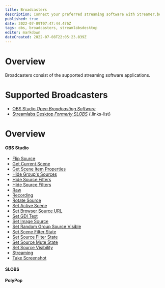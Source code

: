 ```yaml
---
title: Broadcasters
description: Connect your preferred streaming software with Streamer.bot
published: true
date: 2022-07-09T07:47:44.476Z
tags: obs, broadcasters, streamlabsdesktop
editor: markdown
dateCreated: 2022-07-08T22:05:23.839Z
---
```


# Overview

Broadcasters consist of the supported streaming software applications.

# Supported Broadcasters
* [OBS Studio *Open Broadcasting Software*](/en/Broadcasters/OBS)
* [Streamlabs Desktop *Formerly SLOBS*](/en/Broadcasters/StreamlabsDesktop)
{.links-list}

# Overview

<section class="overview-grid my-5">
  <div>
    <h4 class="overline">OBS Studio</h4>
    <ul>
      <li><a href="/en/Broadcasters/OBS/Flip-Source">Flip Source</a></li>
      <li><a href="/en/Broadcasters/OBS/Get-Current-Scene">Get Current Scene</a></li>
      <li><a href="/en/Broadcasters/OBS/Get-Scene-Item-Properties">Get Scene Item Properties</a></li>
      <li><a href="/en/Broadcasters/OBS/Hide-Group's-Sources">Hide Group's Sources</a></li>
      <li><a href="/en/Broadcasters/OBS/Hide-Source-Filters">Hide Source Filters</a></li>
      <li><a href="/en/Broadcasters/OBS/Hide-Source-Filters">Hide Source Filters</a></li>
      <li><a href="/en/Broadcasters/OBS/Raw">Raw</a></li>
      <li><a href="/en/Broadcasters/OBS/Recording">Recording</a></li>
      <li><a href="/en/Broadcasters/OBS/Rotate-Source">Rotate Source</a></li>
      <li><a href="/en/Broadcasters/OBS/Set-Active-Scene">Set Active Scene</a></li>
      <li><a href="/en/Broadcasters/OBS/Set-Browser-Source-URL">Set Browser Source URL</a></li>
      <li><a href="/en/Broadcasters/OBS/Set-GDI-Text">Set GDI Text</a></li>
      <li><a href="/en/Broadcasters/OBS/Set-Image-Source">Set Image Source</a></li>
      <li><a href="/en/Broadcasters/OBS/Set-Random-Group-Source-Visible">Set Random Group Source Visible</a></li>
      <li><a href="/en/Broadcasters/OBS/Set-Scene-Filter-State">Set Scene Filter State</a></li>
      <li><a href="/en/Broadcasters/OBS/Set-Source-Filter-State">Set Source Filter State</a></li>
      <li><a href="/en/Broadcasters/OBS/Set-Source-Mute-State">Set Source Mute State</a></li>
      <li><a href="/en/Broadcasters/OBS/Set-Source-Visibility">Set Source Visibility</a></li>
      <li><a href="/en/Broadcasters/OBS/Streaming">Streaming</a></li>
      <li><a href="/en/Broadcasters/OBS/Take-Screenshot">Take Screenshot</a></li>
    </ul>
  </div>
  <div>
  	<h4 class="overline">SLOBS</h4>
    <ul>
    </ul>
  </div>
  <div>
  	<h4 class="overline">PolyPop</h4>
    <ul>
    </ul>
  </div>
</section>